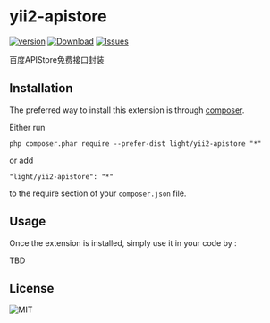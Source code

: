 yii2-apistore
=============
[![version](https://img.shields.io/packagist/v/light/yii2-apistore.svg?style=flat-square)](https://packagist.org/packages/light/yii2-apistore)
[![Download](https://img.shields.io/packagist/dd/light/yii2-apistore.svg?style=flat-square)](https://packagist.org/packages/light/yii2-apistore)
[![Issues](https://img.shields.io/github/issues/lichunqiang/yii2-apistore.svg?style=flat-square)](https://github.com/lichunqiang/yii2-apistore/issues)

百度APIStore免费接口封装

Installation
------------

The preferred way to install this extension is through [composer](http://getcomposer.org/download/).

Either run

```
php composer.phar require --prefer-dist light/yii2-apistore "*"
```

or add

```
"light/yii2-apistore": "*"
```

to the require section of your `composer.json` file.


Usage
-----

Once the extension is installed, simply use it in your code by  :

TBD

License
-------

![MIT](https://img.shields.io/badge/license-MIT-blue.svg?style=flat-square)
